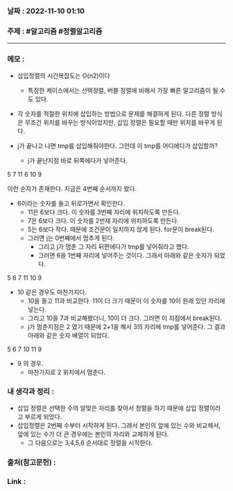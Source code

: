 ### 날짜 : 2022-11-10 01:10
### 주제 : #알고리즘 #정렬알고리즘 

---- 

### 메모 : 
 - 삽입정렬의 시간복잡도는 O(n2)이다
	 - 특정한 케이스에서는 선택정렬, 버블 정렬에 비해서 가장 빠른 알고리즘이 될 수도 있다.  
 - 각 숫자를 적절한 위치에 삽입하는 방법으로 문제를 해결하게 된다. 다른 정렬 방식은 무조건 위치를 바꾸는 방식이었지만, 삽입 정렬은 필요할 때만 위치를 바꾸게 된다. 

- j가 끝나고 나면 tmp를 삽입해줘야한다. 그런데 이 tmp를 어디에다가 삽입할까? 
	- j가 끝난지점 바로 뒤쪽에다가 넣어준다. 

5 7 11 6 10 9 

이런 순자가 존재한다. 지금은 4번째 순서까지 왔다. 
- 6이라는 숫자를 들고 뒤로가면서 확인한다. 
	- 11은 6보다 크다. 이 숫자를 3번째 자리에 위치하도록 만든다. 
	- 7은 6보다 크다. 이 숫자를 2번재 자리에 위치하도록 만든다. 
	- 5는 6보다 작다. 때문에 조건문이 일치하지 않게 된다. for문이 break된다. 
	- 그러면 j는 0번째에서 멈추게 된다. 
		- 그리고 j가 멈춘 그 자리 뒤편에다가 tmp를 넣어줘라고 했다. 
		- 그러면 6을 1번째 자리에 넣어주는 것이다. 그래서 아래와 같은 숫자가 되었다. 

5 6 7 11 10 9 

- 10 같은 경우도 마찬가지다. 
	- 10을 들고 11과 비교한다. 11이 더 크기 때문이 이 숫자를 10이 원래 있던 자리에 넣는다. 
	- 그리고 10을 7과 비교해봤더니, 10이 더 크다. 그러면 이 지점에서 break된다. 
	- j가 멈춘지점은 2 였기 때문에 2+1을 해서 3의 자리에 tmp를 넣어준다. 그 결과 아래와 같은 숫자 배열이 되었다. 

5 6 7 10 11 9

- 9 의 경우. 
	- 마찬가지로 2 위치에서 멈춘다. 




### 내 생각과 정리 : 
- 삽입 정렬은 선택한 수의 알맞은 자리를 찾아서 정렬을 하기 때문에 삽입 정렬이라고 부르게 되었다. 
- 삽입정렬은 2번째 수부터 시작하게 된다. 그래서 본인의 앞에 있는 수와 비교해서, 앞에 있는 수가 더 큰 경우에는 본인의 자리와 교체하게 된다. 
	- 그 다음으로는 3,4,5,6 순서대로 정렬을 시작한다. 



### 출처(참고문헌) : 



### Link : 
